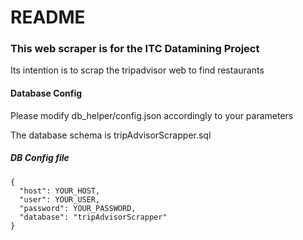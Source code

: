 # README

### This web scraper is for the ITC Datamining Project

Its intention is to scrap the tripadvisor web to find restaurants

#### Database Config
Please modify db_helper/config.json accordingly to your parameters

The database schema is tripAdvisorScrapper.sql
##### DB Config file
````
{
  "host": YOUR_HOST,
  "user": YOUR_USER,
  "password": YOUR_PASSWORD,
  "database": "tripAdvisorScrapper"
}
````